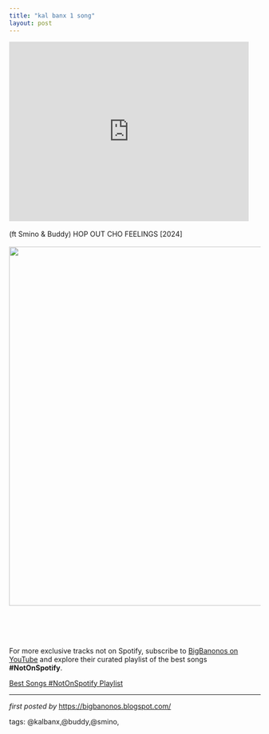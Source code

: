 ```yaml
---
title: "kal banx 1 song"
layout: post
---
```

<iframe frameborder="0" height="360" src="https://youtube.com/embed/coCjYLzzJws?si=t5re98f_yi3GsSL6" width="480"></iframe><div><br /></div><div>(ft Smino & Buddy) HOP OUT CHO FEELINGS [2024]</div><div><br /></div><div class="separator" ><a href="https://i.ytimg.com/vi/coCjYLzzJws/maxresdefault.jpg" imageanchor="1"><img border="0" data-original-height="720" data-original-width="1280" height="720" src="https://i.ytimg.com/vi/coCjYLzzJws/maxresdefault.jpg" width="1280" /></a></div><br /><div><br /></div><div><br /></div><div><br /></div>

<!--Subscribe and Playlist Links-->
<div>
    <p>For more exclusive tracks not on Spotify, subscribe to <a href="https://www.youtube.com/@BigBanonos" target="_blank">BigBanonos on YouTube</a> and explore their curated playlist of the best songs <strong>#NotOnSpotify</strong>.</p>
    <p><a href="https://www.youtube.com/playlist?list=PLtuNtuTatqI0kFahUCbtbfenC_ET5O_tr" target="_blank">Best Songs #NotOnSpotify Playlist<br /></a></p></div>

<hr />

<p><em>first posted by</em> <a href="https://bigbanonos.blogspot.com/" rel="noopener" target="_new">https://bigbanonos.blogspot.com/</a></p>

<p>tags: @kalbanx,@buddy,@smino,</p>

